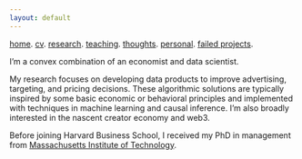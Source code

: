 ```yaml
---
layout: default
---
```


[home](./). [cv](./assets/files/CV.pdf). [research](./research.md). [teaching](./teaching.md). [thoughts](./thought.md). [personal](./hobby.md). [failed projects](./failed.md).

I’m a convex combination of an economist and data scientist. 

My research focuses on developing data products to improve advertising, targeting, and pricing decisions. These algorithmic solutions are typically inspired by some basic economic or behavioral principles and implemented with techniques in machine learning and causal inference. I’m also broadly interested in the nascent creator economy and web3.

Before joining Harvard Business School, I received my PhD in management from <a href="http://www.mit.edu">Massachusetts Institute of Technology</a>. 

<!--
The weight varies between 0 and 1 depending on the problem. 
I was fortunate to be supervised by [Juanjuan Zhang](https://mitsloan.mit.edu/faculty/directory/juanjuan-zhang), [Sinan Aral](https://mitsloan.mit.edu/faculty/directory/sinan-kayhan-aral) (co-chairs), and [Dean Eckles](https://mitsloan.mit.edu/faculty/directory/dean-eckles). 
My current research combines tools in econometrics, machine learning and leverages unstructured data (e.g., video, text, map and network) to optimize marketing decisions and answer questions of general interest in social sciences. I’m also interested in understanding consumer behaviors through the lens of basic psychological and neurological principles.
I have two lines of research on learning to design and deliver interventions. On the design side, I work on content strategy in creator economy. On the delivery side, I work on targeting policies. 
One stream of my current work focuses on combining machine learning and adaptive experimentation to personalize marketing interventions. Another one centers on extracting insights from unstructured data such as video (images, audios and text), map and network in observational studies. I'm also interested in understanding consumer behaviors through the lens of basic economic and psychological principles. 
(e.g., video, text, map and network)
understanding consumer behaviors more broadly and how they interact with these algorithmic products. My recent work studies topics in 
My current research focuses on optimizing managerial decisions such as advertising, pricing and targeting by developing algorithmic products that turn big unstructured data into actionable insights. 
supervised by [Juanjuan Zhang](https://mitsloan.mit.edu/faculty/directory/juanjuan-zhang), [Sinan Aral](https://mitsloan.mit.edu/faculty/directory/sinan-kayhan-aral) (co-chairs), [Dean Eckles](https://mitsloan.mit.edu/faculty/directory/dean-eckles), and [Vishal Singh](http://people.stern.nyu.edu/vsingh/index.html) (NYU Stern).
Prior to MIT, I studied economics, management, and statistics at the University of International Business and Economics and New York University. I've also worked in consulting as a business analyst after college.
-->
<!--
![Octocat](https://github.githubassets.com/images/icons/emoji/octocat.png)
and [Paramveer Dhillon](https://www.si.umich.edu/people/paramveer-dhillon) (University of Michigan School of Information).
Prior to MIT, I studied economics, management, and statistics at the University of International Business and Economics and New York University. I've also worked in consulting as a business analyst.
-->
